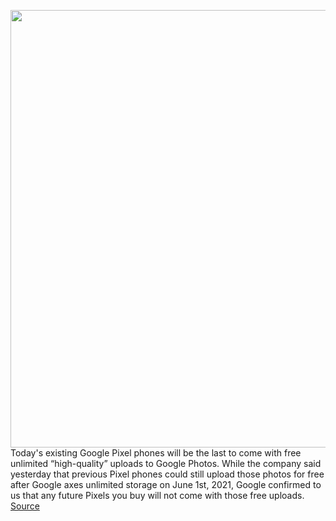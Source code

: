 <img src='https://cdn.vox-cdn.com/thumbor/mfB8klKJugjzRnvuyBV7KhjBeYA=/0x0:2040x1360/1200x800/filters:focal(857x517:1183x843)/cdn.vox-cdn.com/uploads/chorus_image/image/67780932/vpavic_4113_20200724_0090.0.jpg' width='700px' /><br/>
Today's existing Google Pixel phones will be the last to come with free unlimited “high-quality” uploads to Google Photos. While the company said yesterday that previous Pixel phones could still upload those photos for free after Google axes unlimited storage on June 1st, 2021, Google confirmed to us that any future Pixels you buy will not come with those free uploads.
<a href='https://www.theverge.com/2020/11/12/21562908/google-future-pixel-phone-no-unlimited-photos-storage-confirmed'> Source <a/>
